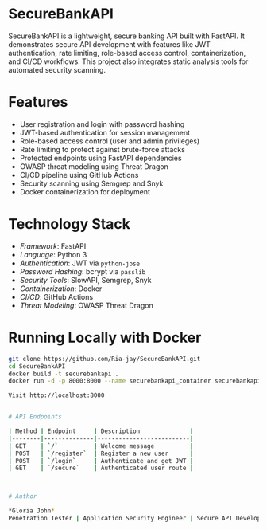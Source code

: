 # SecureBankAPI

SecureBankAPI is a lightweight, secure banking API built with FastAPI. It demonstrates secure API development with features like JWT authentication, rate limiting, role-based access control, containerization, and CI/CD workflows. This project also integrates static analysis tools for automated security scanning.


# Features

- User registration and login with password hashing
- JWT-based authentication for session management
- Role-based access control (user and admin privileges)
- Rate limiting to protect against brute-force attacks
- Protected endpoints using FastAPI dependencies
- OWASP threat modeling using Threat Dragon
- CI/CD pipeline using GitHub Actions
- Security scanning using Semgrep and Snyk
- Docker containerization for deployment


# Technology Stack

- *Framework*: FastAPI
- *Language*: Python 3
- *Authentication*: JWT via `python-jose`
- *Password Hashing*: bcrypt via `passlib`
- *Security Tools*: SlowAPI, Semgrep, Snyk
- *Containerization*: Docker
- *CI/CD*: GitHub Actions
- *Threat Modeling*: OWASP Threat Dragon


# Running Locally with Docker

```bash
git clone https://github.com/Ria-jay/SecureBankAPI.git
cd SecureBankAPI
docker build -t securebankapi .
docker run -d -p 8000:8000 --name securebankapi_container securebankapi

Visit http://localhost:8000


# API Endpoints

| Method | Endpoint     | Description              |
|--------|--------------|--------------------------|
| GET    | `/`          | Welcome message          |
| POST   | `/register`  | Register a new user      |
| POST   | `/login`     | Authenticate and get JWT |
| GET    | `/secure`    | Authenticated user route |



# Author

*Gloria John*  
Penetration Tester | Application Security Engineer | Secure API Development  
